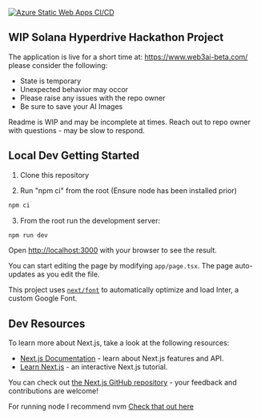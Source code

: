 [![Azure Static Web Apps CI/CD](https://github.com/jwbnw/ui-web3-ai/actions/workflows/azure-static-web-apps-gray-sky-0c7072c1e.yml/badge.svg)](https://github.com/jwbnw/ui-web3-ai/actions/workflows/azure-static-web-apps-gray-sky-0c7072c1e.yml)

## WIP Solana Hyperdrive Hackathon Project 

The application is live for a short time at: https://www.web3ai-beta.com/ please consider the following:

- State is temporary
- Unexpected behavior may occor
- Please raise any issues with the repo owner
- Be sure to save your AI Images

Readme is WIP and may be incomplete at times. Reach out to repo owner with questions - may be slow to respond.

## Local Dev Getting Started

1. Clone this repository 

2. Run "npm ci" from the root (Ensure node has been installed prior)

```bash
npm ci
```

3. From the root run the development server:

```bash
npm run dev
```

Open [http://localhost:3000](http://localhost:3000) with your browser to see the result.

You can start editing the page by modifying `app/page.tsx`. The page auto-updates as you edit the file.

This project uses [`next/font`](https://nextjs.org/docs/basic-features/font-optimization) to automatically optimize and load Inter, a custom Google Font.

## Dev Resources 

To learn more about Next.js, take a look at the following resources:

- [Next.js Documentation](https://nextjs.org/docs) - learn about Next.js features and API.
- [Learn Next.js](https://nextjs.org/learn) - an interactive Next.js tutorial.

You can check out [the Next.js GitHub repository](https://github.com/vercel/next.js/) - your feedback and contributions are welcome!

For running node I recommend nvm [Check that out here](https://github.com/nvm-sh/nvm)
